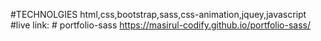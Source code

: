 #TECHNOLGIES html,css,bootstrap,sass,css-animation,jquey,javascript
#live link: 
#   p o r t f o l i o - s a s s  https://masirul-codify.github.io/portfolio-sass/
 
 
